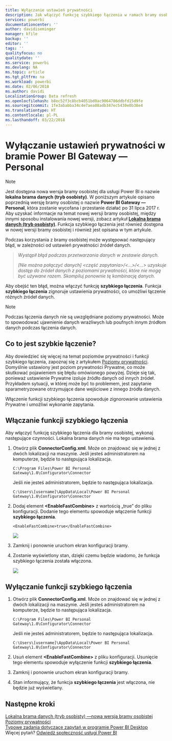 ```yaml
---
title: Wyłączanie ustawień prywatności
description: Jak włączyć funkcję szybkiego łączenia w ramach bramy osobistej w celu wyłączenia ustawień prywatności na potrzeby odświeżania.
services: powerbi
documentationcenter: ''
author: davidiseminger
manager: kfile
backup: ''
editor: ''
tags: ''
qualityfocus: no
qualitydate: ''
ms.service: powerbi
ms.devlang: NA
ms.topic: article
ms.tgt_pltfrm: na
ms.workload: powerbi
ms.date: 02/06/2018
ms.author: davidi
LocalizationGroup: Data refresh
ms.openlocfilehash: b8ec52f3c8bcb4051bd0ac9064786ddbfd15d9fe
ms.sourcegitcommit: 1fe3ababba34c4e7aea08adb347ec5430e0b38e4
ms.translationtype: HT
ms.contentlocale: pl-PL
ms.lasthandoff: 03/22/2018
---
```

# <a name="disable-privacy-setting-in-power-bi-gateway---personal"></a>Wyłączanie ustawień prywatności w bramie Power BI Gateway — Personal
> [!NOTE]
> Jest dostępna nowa wersja bramy osobistej dla usługi Power BI o nazwie **lokalna brama danych (tryb osobisty)**. W poniższym artykule opisano poprzednią wersję bramy osobistej o nazwie **Power BI Gateway — Personal**, która zostanie wycofana i przestanie działać po 31 lipca 2017 r. Aby uzyskać informacje na temat nowej wersji bramy osobistej, między innymi sposobu instalowania nowej wersji, zobacz artykuł [**Lokalna brama danych (tryb osobisty)**](service-gateway-personal-mode.md). Funkcja szybkiego łączenia jest również dostępna w nowej wersji bramy osobistej i również jest opisana w tym artykule.
> 
> 

Podczas korzystania z bramy osobistej może występować następujący błąd, w zależności od ustawień prywatności źródeł danych.

> *Wystąpił błąd podczas przetwarzania danych w zestawie danych.*
> 
> *[Nie można połączyć danych] &lt;część zapytania&gt;/&lt;...&gt;/&lt;...&gt; uzyskuje dostęp do źródeł danych z poziomami prywatności, które nie mogą być używane razem. Skompiluj ponownie tę kombinację danych.*
> 
> 

Aby obejść ten błąd, można włączyć funkcję **szybkiego łączenia**. Funkcja **szybkiego łączenia** zignoruje ustawienia prywatności, co umożliwi łączenie różnych źródeł danych.

> [!NOTE]
> Podczas łączenia danych nie są uwzględniane poziomy prywatności. Może to spowodować ujawnienie danych wrażliwych lub poufnych innym źródłom danych podczas łączenia danych.
> 
> 

## <a name="what-is-fast-combine"></a>Co to jest szybkie łączenie?
Aby dowiedzieć się więcej na temat poziomów prywatności i funkcji szybkiego łączenia, zapoznaj się z artykułem [Poziomy prywatności](https://support.office.com/article/Privacy-levels-Power-Query-CC3EDE4D-359E-4B28-BC72-9BEE7900B540). Domyślnie ustawiony jest poziom prywatności Prywatne, co może skutkować pojawieniem się błędu omówionego powyżej. Dzieje się tak, ponieważ ustawienie Prywatne izoluje źródło danych od innych źródeł. Przykładem sytuacji, w której może być to problemem, jest zapytanie sparametryzowane otrzymujące dane wejściowe z innego źródła danych.

Włączenie funkcji szybkiego łączenia spowoduje zignorowanie ustawienia Prywatne i umożliwi wykonanie zapytania.

## <a name="turn-on-fast-combine"></a>Włączanie funkcji szybkiego łączenia
Aby włączyć funkcję szybkiego łączenia dla bramy osobistej, wykonaj następujące czynności. Lokalna brama danych nie ma tego ustawienia.

1. Otwórz plik **ConnectorConfig.xml**.  Może on znajdować się w jednej z dwóch lokalizacji na maszynie.  Jeśli jesteś administratorem na komputerze, będzie to następująca lokalizacja.
   
    <pre><code>C:\Program Files\Power BI Personal Gateway\1.0\Configurator\Connector</code></pre>
   
    Jeśli nie jesteś administratorem, będzie to następująca lokalizacja.
   
    <pre><code>C:\Users\[username]\AppData\Local\Power BI Personal Gateway\1.0\Configurator\Connector</code></pre>
    
2. Dodaj element **&lt;EnableFastCombine&gt;** z wartością „true” do pliku konfiguracji. Dodanie tego elementu spowoduje włączenie funkcji **szybkiego łączenia**.
   
   <pre><code>&lt;EnableFastCombine&gt;true&lt;/EnableFastCombine&gt;</code></pre>
   
   ![](media/refresh-enable-fast-combine/configfile.png)
3. Zamknij i ponownie uruchom ekran konfiguracji bramy.
4. Zostanie wyświetlony stan, dzięki czemu będzie wiadomo, że funkcja szybkiego łączenia została włączona.
   
   ![](media/refresh-enable-fast-combine/fastcombineenabled.png)

## <a name="turn-off-fast-combine"></a>Wyłączanie funkcji szybkiego łączenia
1. Otwórz plik **ConnectorConfig.xml**.  Może on znajdować się w jednej z dwóch lokalizacji na maszynie.  Jeśli jesteś administratorem na komputerze, będzie to następująca lokalizacja.
   
    <pre><code>C:\Program Files\Power BI Personal Gateway\1.0\Configurator\Connector</code></pre>
   
    Jeśli nie jesteś administratorem, będzie to następująca lokalizacja.
   
    <pre><code>C:\Users\[username]\AppData\Local\Power BI Personal Gateway\1.0\Configurator\Connector</code></pre>

2. Usuń element **&lt;EnableFastCombine&gt;** z pliku konfiguracji. Usunięcie tego elementu spowoduje wyłączenie funkcji **szybkiego łączenia**.
3. Zamknij i ponownie uruchom ekran konfiguracji bramy.
4. Stan informujący, że funkcja **szybkiego łączenia** jest włączona, nie będzie już wyświetlany.

## <a name="next-steps"></a>Następne kroki
[Lokalna brama danych (tryb osobisty) —nowa wersja bramy osobistej](service-gateway-personal-mode.md)
[Poziomy prywatności](https://support.office.com/article/Privacy-levels-Power-Query-CC3EDE4D-359E-4B28-BC72-9BEE7900B540)  
[Typowe zadania dotyczące zapytań w programie Power BI Desktop](desktop-common-query-tasks.md)  
Więcej pytań? [Odwiedź społeczność usługi Power BI](http://community.powerbi.com/)


